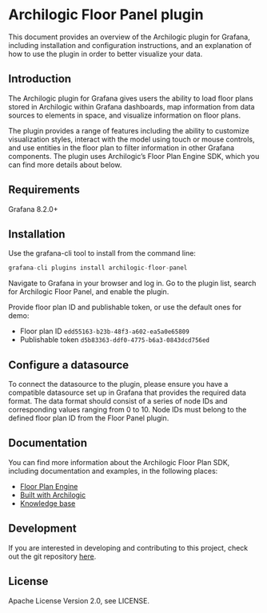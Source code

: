 # Archilogic Floor Panel plugin

This document provides an overview of the Archilogic plugin for Grafana, including installation and configuration instructions, and an explanation of how to use the plugin in order to better visualize your data.

## Introduction

The Archilogic plugin for Grafana gives users the ability to load floor plans stored in Archilogic within Grafana dashboards, map information from data sources to elements in space, and visualize information on floor plans.

The plugin provides a range of features including the ability to customize visualization styles, interact with the model using touch or mouse controls, and use entities in the floor plan to filter information in other Grafana components. The plugin uses Archilogic’s Floor Plan Engine SDK, which you can find more details about below.

## Requirements

Grafana 8.2.0+

## Installation

Use the grafana-cli tool to install from the command line:

```jsx
grafana-cli plugins install archilogic-floor-panel
```

Navigate to Grafana in your browser and log in. Go to the plugin list, search for Archilogic Floor Panel, and enable the plugin.

Provide floor plan ID and publishable token, or use the default ones for demo:

- Floor plan ID `edd55163-b23b-48f3-a602-ea5a0e65809`
- Publishable token `d5b83363-ddf0-4775-b6a3-0843dcd756ed`

## Configure a datasource

To connect the datasource to the plugin, please ensure you have a compatible datasource set up in Grafana that provides the required data format. The data format should consist of a series of node IDs and corresponding values ranging from 0 to 10. Node IDs must belong to the defined floor plan ID from the Floor Panel plugin.

## Documentation

You can find more information about the Archilogic Floor Plan SDK, including documentation and examples, in the following places:

- [Floor Plan Engine](https://developers.archilogic.com/floor-plan-engine/guide.html)
- [Built with Archilogic](https://www.archilogic.com/resources)
- [Knowledge base](https://help.archilogic.com/knowledge)

## Development

If you are interested in developing and contributing to this project, check out the git repository [here](https://github.com/archilogic-com/bi-plugin-grafana-floor-panel).

## License

Apache License Version 2.0, see LICENSE.
